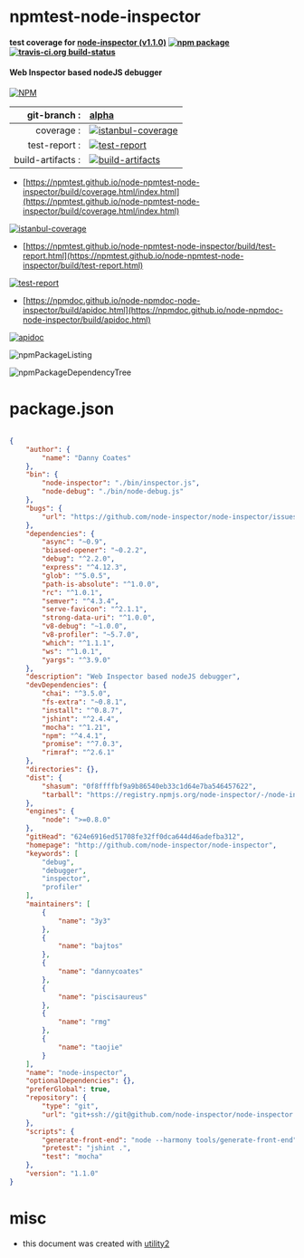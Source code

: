 # npmtest-node-inspector

#### test coverage for  [node-inspector (v1.1.0)](http://github.com/node-inspector/node-inspector)  [![npm package](https://img.shields.io/npm/v/npmtest-node-inspector.svg?style=flat-square)](https://www.npmjs.org/package/npmtest-node-inspector) [![travis-ci.org build-status](https://api.travis-ci.org/npmtest/node-npmtest-node-inspector.svg)](https://travis-ci.org/npmtest/node-npmtest-node-inspector)

#### Web Inspector based nodeJS debugger

[![NPM](https://nodei.co/npm/node-inspector.png?downloads=true&downloadRank=true&stars=true)](https://www.npmjs.com/package/node-inspector)

| git-branch : | [alpha](https://github.com/npmtest/node-npmtest-node-inspector/tree/alpha)|
|--:|:--|
| coverage : | [![istanbul-coverage](https://npmtest.github.io/node-npmtest-node-inspector/build/coverage.badge.svg)](https://npmtest.github.io/node-npmtest-node-inspector/build/coverage.html/index.html)|
| test-report : | [![test-report](https://npmtest.github.io/node-npmtest-node-inspector/build/test-report.badge.svg)](https://npmtest.github.io/node-npmtest-node-inspector/build/test-report.html)|
| build-artifacts : | [![build-artifacts](https://npmtest.github.io/node-npmtest-node-inspector/glyphicons_144_folder_open.png)](https://github.com/npmtest/node-npmtest-node-inspector/tree/gh-pages/build)|

- [https://npmtest.github.io/node-npmtest-node-inspector/build/coverage.html/index.html](https://npmtest.github.io/node-npmtest-node-inspector/build/coverage.html/index.html)

[![istanbul-coverage](https://npmtest.github.io/node-npmtest-node-inspector/build/screenCapture.buildCi.browser.%252Ftmp%252Fbuild%252Fcoverage.lib.html.png)](https://npmtest.github.io/node-npmtest-node-inspector/build/coverage.html/index.html)

- [https://npmtest.github.io/node-npmtest-node-inspector/build/test-report.html](https://npmtest.github.io/node-npmtest-node-inspector/build/test-report.html)

[![test-report](https://npmtest.github.io/node-npmtest-node-inspector/build/screenCapture.buildCi.browser.%252Ftmp%252Fbuild%252Ftest-report.html.png)](https://npmtest.github.io/node-npmtest-node-inspector/build/test-report.html)

- [https://npmdoc.github.io/node-npmdoc-node-inspector/build/apidoc.html](https://npmdoc.github.io/node-npmdoc-node-inspector/build/apidoc.html)

[![apidoc](https://npmdoc.github.io/node-npmdoc-node-inspector/build/screenCapture.buildCi.browser.%252Ftmp%252Fbuild%252Fapidoc.html.png)](https://npmdoc.github.io/node-npmdoc-node-inspector/build/apidoc.html)

![npmPackageListing](https://npmtest.github.io/node-npmtest-node-inspector/build/screenCapture.npmPackageListing.svg)

![npmPackageDependencyTree](https://npmtest.github.io/node-npmtest-node-inspector/build/screenCapture.npmPackageDependencyTree.svg)



# package.json

```json

{
    "author": {
        "name": "Danny Coates"
    },
    "bin": {
        "node-inspector": "./bin/inspector.js",
        "node-debug": "./bin/node-debug.js"
    },
    "bugs": {
        "url": "https://github.com/node-inspector/node-inspector/issues"
    },
    "dependencies": {
        "async": "~0.9",
        "biased-opener": "~0.2.2",
        "debug": "^2.2.0",
        "express": "^4.12.3",
        "glob": "^5.0.5",
        "path-is-absolute": "^1.0.0",
        "rc": "^1.0.1",
        "semver": "^4.3.4",
        "serve-favicon": "^2.1.1",
        "strong-data-uri": "^1.0.0",
        "v8-debug": "~1.0.0",
        "v8-profiler": "~5.7.0",
        "which": "^1.1.1",
        "ws": "^1.0.1",
        "yargs": "^3.9.0"
    },
    "description": "Web Inspector based nodeJS debugger",
    "devDependencies": {
        "chai": "^3.5.0",
        "fs-extra": "~0.8.1",
        "install": "^0.8.7",
        "jshint": "^2.4.4",
        "mocha": "^1.21",
        "npm": "^4.4.1",
        "promise": "^7.0.3",
        "rimraf": "^2.6.1"
    },
    "directories": {},
    "dist": {
        "shasum": "0f8ffffbf9a9b86540eb33c1d64e7ba546457622",
        "tarball": "https://registry.npmjs.org/node-inspector/-/node-inspector-1.1.0.tgz"
    },
    "engines": {
        "node": ">=0.8.0"
    },
    "gitHead": "624e6916ed51708fe32ff0dca644d46adefba312",
    "homepage": "http://github.com/node-inspector/node-inspector",
    "keywords": [
        "debug",
        "debugger",
        "inspector",
        "profiler"
    ],
    "maintainers": [
        {
            "name": "3y3"
        },
        {
            "name": "bajtos"
        },
        {
            "name": "dannycoates"
        },
        {
            "name": "piscisaureus"
        },
        {
            "name": "rmg"
        },
        {
            "name": "taojie"
        }
    ],
    "name": "node-inspector",
    "optionalDependencies": {},
    "preferGlobal": true,
    "repository": {
        "type": "git",
        "url": "git+ssh://git@github.com/node-inspector/node-inspector.git"
    },
    "scripts": {
        "generate-front-end": "node --harmony tools/generate-front-end",
        "pretest": "jshint .",
        "test": "mocha"
    },
    "version": "1.1.0"
}
```



# misc
- this document was created with [utility2](https://github.com/kaizhu256/node-utility2)
